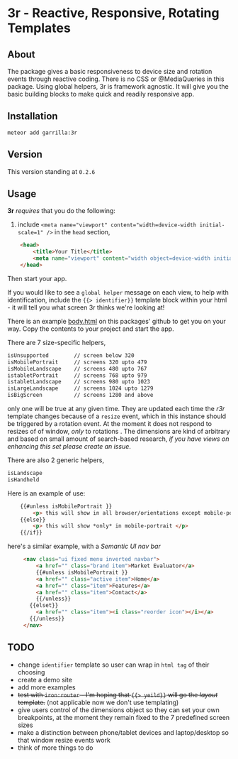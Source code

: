 3r - Reactive, Responsive, Rotating Templates
===========================================

About
-----

The package gives a basic responsiveness to device size and rotation events through reactive coding. There is no CSS or @MediaQueries in this package. Using global helpers, 3r is framework agnostic. It will give you the basic building blocks to make quick and readily responsive app.

Installation
------------

    meteor add garrilla:3r

Version
-------

This version standing at `0.2.6`

Usage
-----

**3r** _requires_ that you do the following:

1. include  `<meta name="viewport" content="width=device-width initial-scale=1" />` in the `head` section,
````html
    <head>
        <title>Your Title</title>
        <meta name="viewport" content="width object=device-width initial-scale=1"/>
    </head>
````

Then start your app.

If you would like to see a `global helper` message on each view, to help with identification, include the `{{> identifier}}` template block within your html - it will tell you what screen 3r thinks we're looking at!

There is an example [body.html](https://github.com/garrilla/garrilla-3r/blob/master/body.html) on this packages' github to get you on your way. Copy the contents to your project and start the app.


There are 7 size-specific helpers,
````html
isUnsupported        // screen below 320
isMobilePortrait     // screens 320 upto 479
isMobileLandscape    // screens 480 upto 767
istabletPortrait     // screens 768 upto 979
istabletLandscape    // screens 980 upto 1023
isLargeLandscape     // screens 1024 upto 1279
isBigScreen          // screens 1280 and above
````
only one will be true at any given time. They are updated each time the _r3r_ template changes because of a `resize` event, which in this instance should be triggered by a rotation event. At the moment it does not respond to resizes of of window, _only_ to rotations . The dimensions are kind of arbitrary and based on small amount of search-based research, *if you have views on enhancing this set please create an issue*.

There are also 2 generic helpers,
````html
isLandscape
isHandheld
````

Here is an example of use:
````html
    {{#unless isMobilePortrait }}
        <p> this will show in all browser/orientations except mobile-portrait </p>
    {{else}}
        <p> this will show *only* in mobile-portrait </p>
    {{/if}}
````

here's a similar example, with a _Semantic UI nav bar_
````html
     <nav class="ui fixed menu inverted navbar">
         <a href="" class="brand item">Market Evaluator</a>
         {{#unless isMobilePortrait }}
         <a href="" class="active item">Home</a>
         <a href="" class="item">Features</a>
         <a href="" class="item">Contact</a>
         {{/unless}}
       {{elset}}
         <a href="" class="item"><i class="reorder icon"></i></a>
       {{/unless}}
     </nav>
````

TODO
----
  - change `identifier` template so user can wrap in `html tag` of their choosing
  - create a demo site
  - add more examples
  - ~~test with `iron:router` - I'm hoping that `{{> yeild}}` will go the _layout_ template.~~ (not applicable now we don't use templating)
  - give users control of the dimensions object so they can set your own breakpoints, at the moment they remain fixed to the 7 predefined screen sizes
  - make a distinction between phone/tablet devices and laptop/desktop so that window resize events work
  - think of more things to do